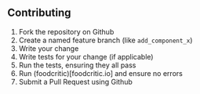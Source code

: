 Contributing
------------
1. Fork the repository on Github
2. Create a named feature branch (like `add_component_x`)
3. Write your change
4. Write tests for your change (if applicable)
5. Run the tests, ensuring they all pass
6. Run (foodcritic)[foodcritic.io] and ensure no errors
7. Submit a Pull Request using Github
